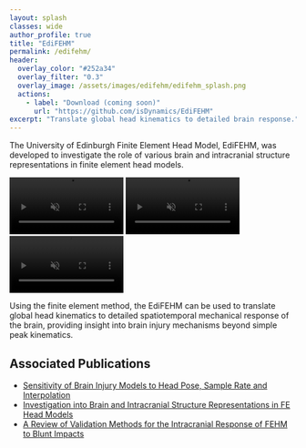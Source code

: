 ```yaml
---
layout: splash
classes: wide
author_profile: true
title: "EdiFEHM"
permalink: /edifehm/
header:
  overlay_color: "#252a34"
  overlay_filter: "0.3"
  overlay_image: /assets/images/edifehm/edifehm_splash.png
  actions:
    - label: "Download (coming soon)"
      url: "https://github.com/isDynamics/EdiFEHM"
excerpt: "Translate global head kinematics to detailed brain response."
---
```


<!-- [Download the latest release (coming soon)](https://github.com/isDynamics/EdiFEHM){: .btn .btn--primary} -->

The University of Edinburgh Finite Element Head Model, EdiFEHM, was developed to investigate the role of various brain and intracranial structure representations in finite element head models.

<div class="video-container">
  <video width="200" autoplay muted loop playsinline>
    <source src="../assets/videos/edifehm1.mp4" type="video/mp4">
    Your browser does not support the video tag.
  </video>
  <video width="200" autoplay muted loop playsinline>
    <source src="../assets/videos/edifehm2.mp4" type="video/mp4">
    Your browser does not support the video tag.
  </video>
  <video width="200" autoplay muted loop playsinline>
    <source src="../assets/videos/edifehm3.mp4" type="video/mp4">
    Your browser does not support the video tag.
  </video>
</div>

Using the finite element method, the EdiFEHM can be used to translate global head kinematics to detailed spatiotemporal mechanical response of the brain, providing insight into brain injury mechanisms beyond simple peak kinematics.

## Associated Publications

- [Sensitivity of Brain Injury Models to Head Pose, Sample Rate and Interpolation](https://isdynamics.github.io/preprint/brain/)
- [Investigation into Brain and Intracranial Structure Representations in FE Head Models](https://isdynamics.github.io/phd%20thesis/kmcgill_thesis/)
- [A Review of Validation Methods for the Intracranial Response of FEHM to Blunt Impacts](https://isdynamics.github.io/journal%20paper/kmcgill_review/)
